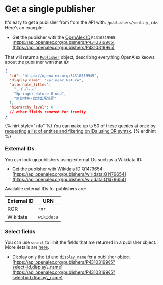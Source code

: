 # Get a single publisher

It's easy to get a publisher from from the API with: `/publishers/<entity_id>`. Here's an example:

* Get the publisher with the [OpenAlex ID](./#the-openalex-id) `P4310319965`:\
  [https://api.openalex.org/publishers/P4310319965](https://api.openalex.org/publishers/P4310319965)

That will return a [`Publisher`](broken-reference) object, describing everything OpenAlex knows about the publisher with that ID:

```json
{
  "id": "https://openalex.org/P4310319965",
  "display_name": "Springer Nature",
  "alternate_titles": [
    "エイプレス",
    "Springer Nature Group",
    "施普林格-自然出版集团"
  ],
  "hierarchy_level": 0,
  // other fields removed for brevity
}
```

{% hint style="info" %}
You can make up to 50 of these queries at once by [requesting a list of entities and filtering on IDs using OR syntax](broken-reference).
{% endhint %}

### External IDs

You can look up publishers using external IDs such as a Wikidata ID:

* Get the publisher with Wikidata ID Q1479654:\
  [https://api.openalex.org/publishers/wikidata:Q1479654](https://api.openalex.org/publishers/wikidata:Q1479654)

Available external IDs for publishers are:

| External ID | URN        |
| ----------- | ---------- |
| ROR         | `ror`      |
| Wikidata    | `wikidata` |

### Select fields

You can use `select` to limit the fields that are returned in a publisher object. More details are [here](../get-lists-of-entities/select-fields.md).

* Display only the `id` and `display_name` for a publisher object\
  [https://api.openalex.org/publishers/P4310319965?select=id,display\_name](https://api.openalex.org/publishers/P4310319965?select=id,display\_name)
